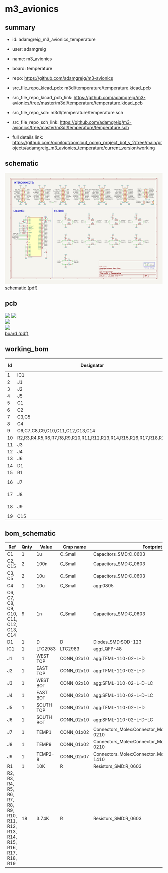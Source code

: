 # m3_avionics
 
## summary 
* id: adamgreig_m3_avionics_temperature
* user: adamgreig
* name: m3_avionics
* board: temperature
* repo: https://github.com/adamgreig/m3-avionics
* src_file_repo_kicad_pcb: m3dl/temperature/temperature.kicad_pcb
* src_file_repo_kicad_pcb_link: https://github.com/adamgreig/m3-avionics/tree/master/m3dl/temperature/temperature.kicad_pcb


* src_file_repo_sch: m3dl/temperature/temperature.sch
* src_file_repo_sch_link: https://github.com/adamgreig/m3-avionics/tree/master/m3dl/temperature/temperature.sch
* full details link: https://github.com/oomlout/oomlout_oomp_project_bot_v_2/tree/main/projects/adamgreig_m3_avionics_temperature/current_version/working  

## schematic  
![](working_schematic_600.png)  
[schematic (pdf)](working_schematic.pdf) 






















## pcb  
![](working_3d_600.png) 
![](working_3d_front_600.png)  
![](working_3d_back_600.png)  
![](working_600.png)  
[board (pdf)](working.pdf)  

## working_bom
| Id | Designator | Footprint | Quantity | Designation | Supplier and ref |  | None | 
| --- | --- | --- | --- | --- | --- | --- | --- | 
| 1 | IC1 | LQFP-48 | 1 | LTC2983 |  |  | [''] | 
| 2 | J1 | TFML-110-02-L-D | 1 | WEST TOP |  |  | [''] | 
| 3 | J2 | TFML-110-02-L-D | 1 | EAST TOP |  |  | [''] | 
| 4 | J5 | TFML-110-02-L-D | 1 | SOUTH TOP |  |  | [''] | 
| 5 | C1 | 0603-L | 1 | 1u |  |  | [''] | 
| 6 | C2 | 0603-L | 1 | 100n |  |  | [''] | 
| 7 | C3,C5 | 0603-L | 2 | 10u |  |  | [''] | 
| 8 | C4 | 0805 | 1 | 10u |  |  | [''] | 
| 9 | C6,C7,C8,C9,C10,C11,C12,C13,C14 | 0603-L | 9 | 1n |  |  | [''] | 
| 10 | R2,R3,R4,R5,R6,R7,R8,R9,R10,R11,R12,R13,R14,R15,R16,R17,R18,R19 | 0603-L | 18 | 3.74K |  |  | [''] | 
| 11 | J3 | SFML-110-02-L-D-LC | 1 | WEST BOT |  |  | [''] | 
| 12 | J4 | SFML-110-02-L-D-LC | 1 | EAST BOT |  |  | [''] | 
| 13 | J6 | SFML-110-02-L-D-LC | 1 | SOUTH BOT |  |  | [''] | 
| 14 | D1 | SOD-123 | 1 | D |  |  | [''] | 
| 15 | R1 | 0603-L | 1 | 10K |  |  | [''] | 
| 16 | J7 | Connector_Molex_PicoBlade_53048-0210 | 1 | TEMP1 |  |  | [''] | 
| 17 | J8 | Connector_Molex_PicoBlade_53048-0210 | 1 | TEMP9 |  |  | [''] | 
| 18 | J9 | Connector_Molex_PicoBlade_53048-1410 | 1 | TEMP2-8 |  |  | [''] | 
| 19 | C15 | 0603 | 1 | 100n |  |  | [''] | 


## bom_schematic
| Ref | Qnty | Value | Cmp name | Footprint | Description | Vendor | DNP | 
| --- | --- | --- | --- | --- | --- | --- | --- | 
| C1 | 1 | 1u | C_Small | Capacitors_SMD:C_0603 |  |  |  | 
| C2, C15 | 2 | 100n | C_Small | Capacitors_SMD:C_0603 |  |  |  | 
| C3, C5 | 2 | 10u | C_Small | Capacitors_SMD:C_0603 |  |  |  | 
| C4 | 1 | 10u | C_Small | agg:0805 |  |  |  | 
| C6, C7, C8, C9, C10, C11, C12, C13, C14 | 9 | 1n | C_Small | Capacitors_SMD:C_0603 |  |  |  | 
| D1 | 1 | D | D | Diodes_SMD:SOD-123 |  |  |  | 
| IC1 | 1 | LTC2983 | LTC2983 | agg:LQFP-48 |  |  |  | 
| J1 | 1 | WEST TOP | CONN_02x10 | agg:TFML-110-02-L-D |  |  |  | 
| J2 | 1 | EAST TOP | CONN_02x10 | agg:TFML-110-02-L-D |  |  |  | 
| J3 | 1 | WEST BOT | CONN_02x10 | agg:SFML-110-02-L-D-LC |  |  |  | 
| J4 | 1 | EAST BOT | CONN_02x10 | agg:SFML-110-02-L-D-LC |  |  |  | 
| J5 | 1 | SOUTH TOP | CONN_02x10 | agg:TFML-110-02-L-D |  |  |  | 
| J6 | 1 | SOUTH BOT | CONN_02x10 | agg:SFML-110-02-L-D-LC |  |  |  | 
| J7 | 1 | TEMP1 | CONN_01x02 | Connectors_Molex:Connector_Molex_PicoBlade_53048-0210 |  |  |  | 
| J8 | 1 | TEMP9 | CONN_01x02 | Connectors_Molex:Connector_Molex_PicoBlade_53048-0210 |  |  |  | 
| J9 | 1 | TEMP2-8 | CONN_02x07 | Connectors_Molex:Connector_Molex_PicoBlade_53048-1410 |  |  |  | 
| R1 | 1 | 10K | R | Resistors_SMD:R_0603 |  |  |  | 
| R2, R3, R4, R5, R6, R7, R8, R9, R10, R11, R12, R13, R14, R15, R16, R17, R18, R19 | 18 | 3.74K | R | Resistors_SMD:R_0603 |  |  |  | 



